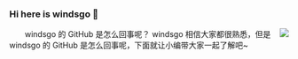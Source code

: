 ### Hi here is windsgo 👋
<img align="right" src="https://github-readme-stats.vercel.app/api?username=windsgo&show_icons=true" />

　　windsgo 的 GitHub 是怎么回事呢？ windsgo 相信大家都很熟悉，但是 windsgo 的 GitHub 是怎么回事呢，下面就让小编带大家一起了解吧~
<!--
**windsgo/windsgo** is a ✨ _special_ ✨ repository because its `README.md` (this file) appears on your GitHub profile.

Here are some ideas to get you started:

- 🔭 I’m currently working on ...
- 🌱 I’m currently learning ...
- 👯 I’m looking to collaborate on ...
- 🤔 I’m looking for help with ...
- 💬 Ask me about ...
- 📫 How to reach me: ...
- 😄 Pronouns: ...
- ⚡ Fun fact: ...
-->
